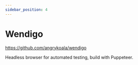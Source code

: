 ```yaml
---
sidebar_position: 4
---
```


# Wendigo

https://github.com/angrykoala/wendigo

Headless browser for automated testing, build with Puppeteer.
